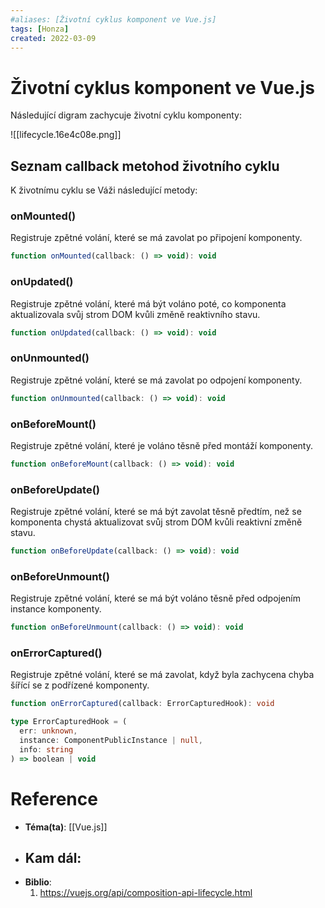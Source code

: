 ```yaml
---
#aliases: [Životní cyklus komponent ve Vue.js]
tags: [Honza]
created: 2022-03-09
---
```


# Životní cyklus komponent ve Vue.js
Následující digram zachycuje životní cyklu komponenty:

![[lifecycle.16e4c08e.png]]
## Seznam callback metohod životního cyklu 
K životnímu cyklu se Váži následující metody:

### onMounted()
Registruje zpětné volání, které se má zavolat po připojení komponenty.

```js
function onMounted(callback: () => void): void
```

### onUpdated()
Registruje zpětné volání, které má být voláno poté, co komponenta aktualizovala svůj strom DOM kvůli změně reaktivního stavu.

```javascript
function onUpdated(callback: () => void): void
```

### onUnmounted()
Registruje zpětné volání, které se má zavolat po odpojení komponenty.

```javascript
function onUnmounted(callback: () => void): void
```

### onBeforeMount()
Registruje zpětné volání, které je voláno těsně před montáží komponenty.

```javascript
function onBeforeMount(callback: () => void): void
```

### onBeforeUpdate()
Registruje zpětné volání, které se má být zavolat těsně předtím, než se komponenta chystá aktualizovat svůj strom DOM kvůli reaktivní změně stavu.

```javascript
function onBeforeUpdate(callback: () => void): void
```

### onBeforeUnmount()
Registruje zpětné volání, které se má být voláno těsně před odpojením instance komponenty.

```javascript
function onBeforeUnmount(callback: () => void): void
```

### onErrorCaptured()

Registruje zpětné volání, které se má zavolat, když byla zachycena chyba šířící se z podřízené komponenty.

```typescript
function onErrorCaptured(callback: ErrorCapturedHook): void

type ErrorCapturedHook = (
  err: unknown,
  instance: ComponentPublicInstance | null,
  info: string
) => boolean | void
```

# Reference
- **Téma(ta)**: [[Vue.js]]
- **Kam dál**: 
	- 
- **Biblio**:
	1. https://vuejs.org/api/composition-api-lifecycle.html